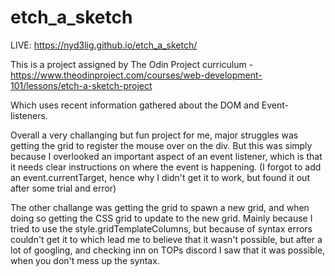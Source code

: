# etch_a_sketch
LIVE: https://nyd3lig.github.io/etch_a_sketch/


This is a project assigned by The Odin Project curriculum - https://www.theodinproject.com/courses/web-development-101/lessons/etch-a-sketch-project

Which uses recent information gathered about the DOM and Event-listeners.

Overall a very challanging but fun project for me, major struggles was getting the grid to register the mouse over on the div.
But this was simply because I overlooked an important aspect of an event listener, which is that it needs clear instructions on where the event is happening.
(I forgot to add an event.currentTarget, hence why I didn't get it to work, but found it out after some trial and error)

The other challange was getting the grid to spawn a new grid, and when doing so getting the CSS grid to update to the new grid.
Mainly because I tried to use the style.gridTemplateColumns, but because of syntax errors  couldn't get it to which lead me to believe that it wasn't possible, 
but after a lot of googling, and checking inn on TOPs discord I saw that it was possible, when you don't mess up the syntax.
